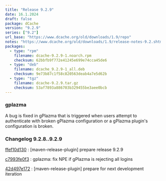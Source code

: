 ```yaml
---
title: "Release 9.2.9"
date: 16.1.2024
draft: false
package: dCache
version: "9.2.9"
series: ["9.2"]
url_base: "https://www.dcache.org/old/downloads/1.9/repo"
notes: "https://www.dcache.org/old/downloads/1.9/release-notes-9.2.shtml"
packages:
  - type: "rpm"
    filename: dcache-9.2.9-1.noarch.rpm
    checksum: 62bbfb9f772e41245e699e74cca45de6
  - type: "deb"
    filename: dcache_9.2.9-1_all.deb
    checksum: 9e73b87c1f58c820563deab4a7e5d62b
  - type: "tgz"
    filename: dcache-9.2.9.tar.gz
    checksum: 53af7893a886703b329455be3aee0bcb
---
```


### gplazma

A bug is fixed in gPlazma that is triggered when users attempt to authenticate with broken gPlazma configuration or a gPlazma plugin's configuration is broken.


### Changelog 9.2.8..9.2.9

<!-- git log 9.2.8..9.2.9 -no-merges -format='[%h](https://github.com/dcache/dcache/commit/%H)%n:   %s%n' -->

[ffef10d130](https://github.com/dcache/dcache/commit/ffef10d130988e723d8eacdb18f960c081759e66)
:   [maven-release-plugin] prepare release 9.2.9

[c7993fe0f3](https://github.com/dcache/dcache/commit/c7993fe0f3f002b734a3b2f6b6ad86f9d42b57f9)
:   gplazma: fix NPE if gPlazma is rejecting all logins

[42d497e172](https://github.com/dcache/dcache/commit/42d497e172e1e74ce0356820b315e2d9df6a9f8d)
:   [maven-release-plugin] prepare for next development iteration

